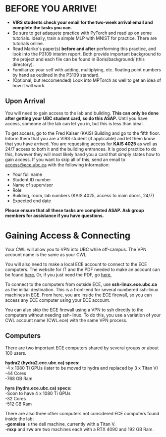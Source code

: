 # BEFORE YOU ARRIVE!
-  **VIRS students check your email for the two-week arrival email and complete the tasks you can.**
- Be sure to get adaquete practice with PyTorch and read up on some tutorials. Ideally, train a simple MLP with MNIST for practice. There are tutorials online.
- Read Mariko's paper(s) **before and after** performing this practice, and look into the P3109 interim report. Both provide important background to the project and each file can be found in Boris/background/ (this directory).
- Familiarize your self with adding, multiplying, etc. floating point numbers by hand as outlined in the P3109 standard.
- (Optional, but reccomended) Look into MPTorch as well to get an idea of how it will work.

## Upon Arrival
You will need to gain access to the lab and building. **This can only be done after getting your UBC student card, so do this ASAP.** Until you have access, someone at the lab can let you in, but this is less than ideal. <br>

To get access, go to the Fred Kaiser (KAIS) Building and go to the fifth floor. Inform them that you are a VIRS student (if applicable) and let them know that you have arrived. You are requesting access for **KAIS 4025** as well as 24/7 access to both it and the building entrances. It is good practice to do this, however they will most likely hand you a card that simply states how to gain access. If you want to skip all of this, send an email to access@ece.ubc.ca with the following information:

- Your full name
- Student ID number
- Name of supervisor
- Role
- Building, room, lab numbers (KAIS 4025, access to main doors, 24/7)
- Expected end date

**Please ensure that all these tasks are completed ASAP. Ask group members for assistance if you have questions.**

# Gaining Access & Connecting

Your CWL will allow you to VPN into UBC while off-campus. 
The VPN account name is the same as your CWL. <br>

You will also need to make a local ECE account to connect to the ECE computers.
The website for IT and the PDF needed to make an account can be found [here.](https://eng-services.ece.ubc.ca/help/it-and-account-support/)
Or, if you just need the PDF, go [here.](https://help.ece.ubc.ca/mediawiki/images/5/5a/Account_application.pdf)

To connect to the computers from outside ECE, use **ssh-linux.ece.ubc.ca** as the initial destination. 
This is a front-end for several numbered ssh-linux machines in ECE. 
From here, you are inside the ECE firewall, so you can access any ECE computer using your ECE account.

You can also skip the ECE firewall using a VPN to ssh directly to the computers without needing ssh-linux.
To do this, you use a variation of your CWL account name (CWL.ece) with the same VPN process.

## Computers
There are two important ECE computers shared by several groups or about 100 users.

**hydra2 (hydra2.ece.ubc.ca) specs:<br>**
-4 x 1080 Ti GPUs (later to be moved to hydra and replaced by 3 x Titan V)<br>
-44 Cores<br>
-768 GB Ram<br>

**hyra (hydra.ece.ubc.ca) specs:<br>**
-Soon to have 4 x 1080 Ti GPUs<br>
-32 Cores<br>
-512 GB Ram<br>

There are also three other computers not considered ECE computers found inside the lab:<br> 
-**gomeisa** is the dell machine, currently with a Titan V.<br>
-**mxp** and **rvv** are two machines each with a RTX 4090 and 192 GB Ram.

